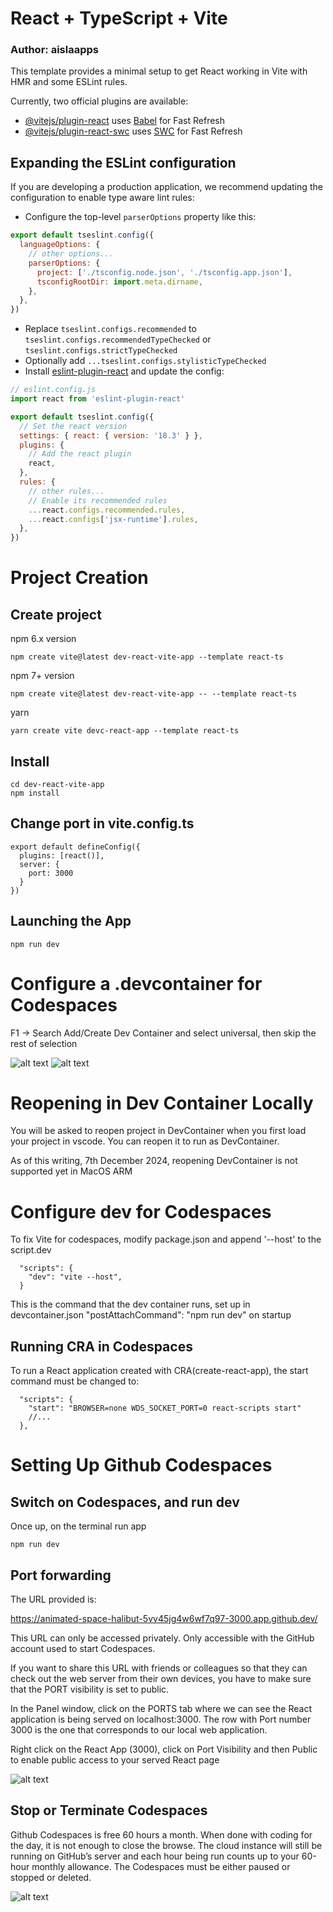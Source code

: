 # React + TypeScript + Vite
### Author: aislaapps

This template provides a minimal setup to get React working in Vite with HMR and some ESLint rules.

Currently, two official plugins are available:

- [@vitejs/plugin-react](https://github.com/vitejs/vite-plugin-react/blob/main/packages/plugin-react/README.md) uses [Babel](https://babeljs.io/) for Fast Refresh
- [@vitejs/plugin-react-swc](https://github.com/vitejs/vite-plugin-react-swc) uses [SWC](https://swc.rs/) for Fast Refresh

## Expanding the ESLint configuration

If you are developing a production application, we recommend updating the configuration to enable type aware lint rules:

- Configure the top-level `parserOptions` property like this:

```js
export default tseslint.config({
  languageOptions: {
    // other options...
    parserOptions: {
      project: ['./tsconfig.node.json', './tsconfig.app.json'],
      tsconfigRootDir: import.meta.dirname,
    },
  },
})
```

- Replace `tseslint.configs.recommended` to `tseslint.configs.recommendedTypeChecked` or `tseslint.configs.strictTypeChecked`
- Optionally add `...tseslint.configs.stylisticTypeChecked`
- Install [eslint-plugin-react](https://github.com/jsx-eslint/eslint-plugin-react) and update the config:

```js
// eslint.config.js
import react from 'eslint-plugin-react'

export default tseslint.config({
  // Set the react version
  settings: { react: { version: '18.3' } },
  plugins: {
    // Add the react plugin
    react,
  },
  rules: {
    // other rules...
    // Enable its recommended rules
    ...react.configs.recommended.rules,
    ...react.configs['jsx-runtime'].rules,
  },
})
```
# Project Creation

## Create project

npm 6.x version
```
npm create vite@latest dev-react-vite-app --template react-ts
```

npm 7+ version
```
npm create vite@latest dev-react-vite-app -- --template react-ts
```

yarn
```
yarn create vite devc-react-app --template react-ts
```

## Install

```
cd dev-react-vite-app
npm install
```

## Change port in vite.config.ts

```
export default defineConfig({
  plugins: [react()],
  server: {
    port: 3000
  }
})

```

## Launching the App

```
npm run dev
```

# Configure a .devcontainer for Codespaces

F1 -> Search Add/Create Dev Container and select universal, then skip the rest of selection

![alt text](image-2.png)
![alt text](image-1.png)

# Reopening in Dev Container Locally

You will be asked to reopen project in DevContainer when you first load your project in vscode.
You can reopen it to run as DevContainer.

As of this writing, 7th December 2024, reopening DevContainer is not supported yet in MacOS ARM


# Configure dev for Codespaces

To fix Vite for codespaces, modify package.json and append '--host' to the script.dev 

```
  "scripts": {
    "dev": "vite --host",
  }
```

This is the command that the dev container runs, set up in devcontainer.json "postAttachCommand": "npm run dev" on startup

## Running CRA in Codespaces

To run a React application created with CRA(create-react-app), the start command must be changed to:

```
  "scripts": {
    "start": "BROWSER=none WDS_SOCKET_PORT=0 react-scripts start"
    //...
  },
```

# Setting Up Github Codespaces

## Switch on Codespaces, and run dev

Once up, on the terminal run app

```
npm run dev
```

## Port forwarding

The URL provided is:

https://animated-space-halibut-5vv45jg4w6wf7q97-3000.app.github.dev/

This URL can only be accessed privately. Only accessible with the GitHub account used to start Codespaces. 

If you want to share this URL with friends or colleagues so that they can check out the web server from their own devices, you have to make sure that the PORT visibility is set to public.

In the Panel window, click on the PORTS tab where we can see the React application is being served on localhost:3000. The row with Port number 3000 is the one that corresponds to our local web application.

Right click on the React App (3000), click on Port Visibility and then Public to enable public access to your served React page

![alt text](image-4.png)

## Stop or Terminate Codespaces

Github Codespaces is free 60 hours a month. When done with coding for the day, it is not enough to close the browse.
The cloud instance will still be running on GitHub’s server and each hour being run counts up to your 60-hour monthly allowance. The Codespaces must be either paused or stopped or deleted.

![alt text](image-5.png)
